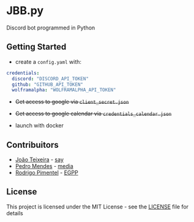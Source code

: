 # JBB.py
Discord bot programmed in Python

## Getting Started
* create a `config.yaml` with:
```yaml
credentials:
  discord: "DISCORD_API_TOKEN"
  github: "GITHUB_API_TOKEN"
  wolframalpha: "WOLFRAMALPHA_API_TOKEN"
```
* ~~Get access to google via `client_secret.json`~~

* ~~Get access to google calendar via `credentials_calendar.json`~~

* launch with docker

## Contribuitors
* [João Teixeira](https://github.com/jtexeira) - [say](Extensions/manage.py)
* [Pedro Mendes](https://github.com/mendess2526) - [media](bot.py)
* [Rodrigo Pimentel](https://github.com/RodrigoProjects/) - [EGPP](Extensions/programming.py)

## License

This project is licensed under the MIT License - see the [LICENSE](LICENSE) file for details

